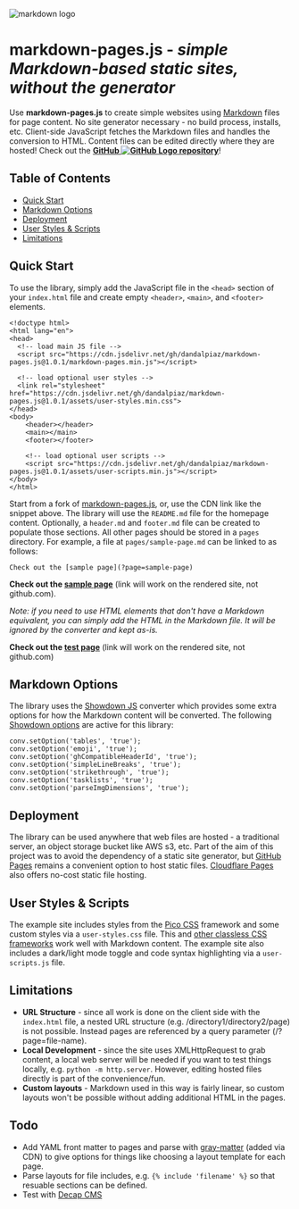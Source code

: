 
![markdown logo](assets/images/mdp.svg)

# markdown-pages.js - _simple Markdown-based static sites, without the generator_

Use **markdown-pages.js** to create simple websites using [Markdown](https://www.markdownguide.org/basic-syntax/) files for page content. No site generator necessary - no build process, installs, etc. Client-side JavaScript fetches the Markdown files and handles the conversion to HTML. Content files can be edited directly where they are hosted! Check out the **[GitHub ![GitHub Logo](assets/images/github.png) repository](https://github.com/dandalpiaz/markdown-pages)**!

## Table of Contents

- [Quick Start](#quick-start)
- [Markdown Options](#markdown-options)
- [Deployment](#deployment)
- [User Styles & Scripts](#user-styles--scripts)
- [Limitations](#limitations)

## Quick Start

To use the library, simply add the JavaScript file in the `<head>` section of your `index.html` file and create empty `<header>`, `<main>`, and `<footer>` elements.

```
<!doctype html>
<html lang="en">
<head>
  <!-- load main JS file -->
  <script src="https://cdn.jsdelivr.net/gh/dandalpiaz/markdown-pages.js@1.0.1/markdown-pages.min.js"></script>

  <!-- load optional user styles -->
  <link rel="stylesheet" href="https://cdn.jsdelivr.net/gh/dandalpiaz/markdown-pages.js@1.0.1/assets/user-styles.min.css">
</head>
<body>
	<header></header>
	<main></main>
	<footer></footer>

	<!-- load optional user scripts -->
	<script src="https://cdn.jsdelivr.net/gh/dandalpiaz/markdown-pages.js@1.0.1/assets/user-scripts.min.js"></script>
</body>
</html>
```

Start from a fork of [markdown-pages.js](https://github.com/dandalpiaz/markdown-pages), or, use the CDN link like the snippet above. The library will use the `README.md` file for the homepage content. Optionally, a `header.md` and `footer.md` file can be created to populate those sections. All other pages should be stored in a `pages` directory. For example, a file at `pages/sample-page.md` can be linked to as follows:

```
Check out the [sample page](?page=sample-page)
```

**Check out the [sample page](?page=sample-page)** (link will work on the rendered site, not github.com).

_Note: if you need to use HTML elements that don't have a Markdown equivalent, you can simply add the HTML in the Markdown file. It will be ignored by the converter and kept as-is._

**Check out the [test page](?page=test)** (link will work on the rendered site, not github.com)

## Markdown Options

The library uses the [Showdown JS](https://showdownjs.com/) converter which provides some extra options for how the Markdown content will be converted. The following [Showdown options](https://showdownjs.com/docs/available-options/) are active for this library:

```
conv.setOption('tables', 'true');
conv.setOption('emoji', 'true');
conv.setOption('ghCompatibleHeaderId', 'true');
conv.setOption('simpleLineBreaks', 'true');
conv.setOption('strikethrough', 'true');
conv.setOption('tasklists', 'true');
conv.setOption('parseImgDimensions', 'true');
```

## Deployment

The library can be used anywhere that web files are hosted - a traditional server, an object storage bucket like AWS s3, etc. Part of the aim of this project was to avoid the dependency of a static site generator, but [GitHub Pages](https://docs.github.com/en/pages/quickstart) remains a convenient option to host static files. [Cloudflare Pages](https://developers.cloudflare.com/pages/framework-guides/deploy-anything/) also offers no-cost static file hosting.

## User Styles & Scripts

The example site includes styles from the [Pico CSS](https://picocss.com/) framework and some custom styles via a `user-styles.css` file. This and [other classless CSS frameworks](https://dohliam.github.io/dropin-minimal-css/) work well with Markdown content. The example site also includes a dark/light mode toggle and code syntax highlighting via a `user-scripts.js` file.

## Limitations

- **URL Structure** - since all work is done on the client side with the `index.html` file, a nested URL structure (e.g. /directory1/directory2/page) is not possible. Instead pages are referenced by a query parameter (/?page=file-name).
- **Local Development** - since the site uses XMLHttpRequest to grab content, a local web server will be needed if you want to test things locally, e.g. `python -m http.server`. However, editing hosted files directly is part of the convenience/fun. 
- **Custom layouts** - Markdown used in this way is fairly linear, so custom layouts won't be possible without adding additional HTML in the pages.

## Todo

- Add YAML front matter to pages and parse with [gray-matter](https://github.com/jonschlinkert/gray-matter/tree/master) (added via CDN) to give options for things like choosing a layout template for each page.
- Parse layouts for file includes, e.g. `{% include 'filename' %}` so that resuable sections can be defined.
- Test with [Decap CMS](https://decapcms.org/)
